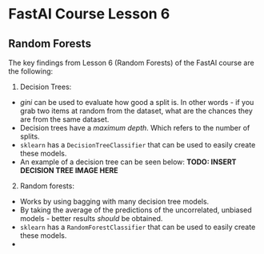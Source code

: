 # FastAI Course Lesson 6
## Random Forests
The key findings from Lesson 6 (Random Forests) of the FastAI course are the following:
1. Decision Trees:
* *gini* can be used to evaluate how good a split is. In other words - if you grab two items at random from the dataset, what are the chances they are from the same dataset.
* Decision trees have a *maximum depth*. Which refers to the number of splits.
* `sklearn` has a `DecisionTreeClassifier` that can be used to easily create these models.
* An example of a decision tree can be seen below:
**TODO: INSERT DECISION TREE IMAGE HERE**

2. Random forests:
* Works by using bagging with many decision tree models.
* By taking the average of the predictions of the uncorrelated, unbiased models - better results *should* be obtained.
* `sklearn` has a `RandomForestClassifier` that can be used to easily create these models.
* 

